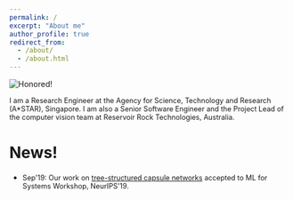 ```yaml
---
permalink: /
excerpt: "About me"
author_profile: true
redirect_from: 
  - /about/
  - /about.html
---
```


![Honored!](vinojjayasundara.github.io/images/cover.jpg)

<span style="text-align: right; font-size:0.9em;"> I am a Research Engineer at the Agency for Science, Technology and Research (A*STAR), Singapore. I am also a Senior Software Engineer and the Project Lead of the computer vision team at Reservoir Rock Technologies, Australia. </span>

# News!

* <span style="text-align: right; font-size:0.9em;"> Sep'19: Our work on [tree-structured capsule networks](https://arxiv.org/pdf/1910.12306.pdf) accepted to ML for Systems Workshop, NeurIPS'19.</span>
